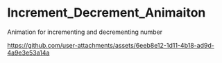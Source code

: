 # Increment_Decrement_Animaiton
Animation for incrementing and decrementing number

https://github.com/user-attachments/assets/6eeb8e12-1d11-4b18-ad9d-4a9e3e53a14a
